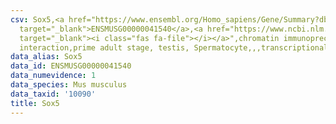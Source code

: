 ```yaml
---
csv: Sox5,<a href="https://www.ensembl.org/Homo_sapiens/Gene/Summary?db=core;g=ENSMUSG00000041540"
  target="_blank">ENSMUSG00000041540</a>,<a href="https://www.ncbi.nlm.nih.gov/pubmed/25450459"
  target="_blank"><i class="fas fa-file"></i></a>",chromatin immunoprecipitation assay,direct
  interaction,prime adult stage, testis, Spermatocyte,,,transcriptional regulation,
data_alias: Sox5
data_id: ENSMUSG00000041540
data_numevidence: 1
data_species: Mus musculus
data_taxid: '10090'
title: Sox5
---
```

